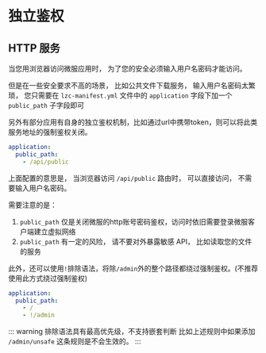 # 独立鉴权

## HTTP 服务

当您用浏览器访问微服应用时， 为了您的安全必须输入用户名密码才能访问。

但是在一些安全要求不高的场景， 比如公共文件下载服务， 输入用户名密码太繁琐， 您只需要在 `lzc-manifest.yml` 文件中的 `application` 字段下加一个 `public_path` 子字段即可

另外有部分应用有自身的独立鉴权机制，比如通过url中携带token，则可以将此类服务地址的强制鉴权关闭。

```yml
application:
  public_path:
    - /api/public
```

上面配置的意思是， 当浏览器访问 `/api/public` 路由时， 可以直接访问， 不需要输入用户名密码。

需要注意的是：
1. `public_path` 仅是关闭微服的http账号密码鉴权，访问时依旧需要登录微服客户端建立虚拟网络
2. `public_path` 有一定的风险， 请不要对外暴露敏感 API， 比如读取您的文件的服务


此外，还可以使用`!`排除语法，将除`/admin`外的整个路径都绕过强制鉴权。(不推荐使用此方式绕过强制鉴权)
```yml
application:
  public_path:
    - /
    - !/admin
```

::: warning 排除语法具有最高优先级，不支持嵌套判断
比如上述规则中如果添加 `/admin/unsafe` 这条规则是不会生效的。
:::
